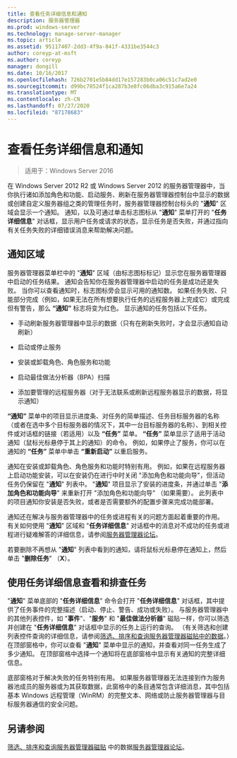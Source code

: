 ```yaml
---
title: 查看任务详细信息和通知
description: 服务器管理器
ms.prod: windows-server
ms.technology: manage-server-manager
ms.topic: article
ms.assetid: 95117407-2dd3-4f9a-841f-4331be3544c3
author: coreyp-at-msft
ms.author: coreyp
manager: dongill
ms.date: 10/16/2017
ms.openlocfilehash: 726b2701e5b84dd17e157283b0ca06c51c7ad2e0
ms.sourcegitcommit: d99bc78524f1ca287b3e8fc06dba3c915a6e7a24
ms.translationtype: MT
ms.contentlocale: zh-CN
ms.lasthandoff: 07/27/2020
ms.locfileid: "87178683"
---
```

# <a name="view-task-details-and-notifications"></a>查看任务详细信息和通知

>适用于：Windows Server 2016

在 Windows Server 2012 R2 或 Windows Server 2012 的服务器管理器中，当你执行诸如添加角色和功能、启动服务、刷新在服务器管理器控制台中显示的数据或创建自定义服务器组之类的管理任务时，服务器管理器控制台标头的 "**通知**" 区域会显示一个通知。 通知，以及可通过单击标志图标从 "**通知**" 菜单打开的 "**任务详细信息**" 对话框，显示用户任务或请求的状态，显示任务是否失败，并通过指向有关任务失败的详细错误消息来帮助解决问题。

## <a name="the-notifications-area"></a>通知区域
服务器管理器菜单栏中的 "**通知**" 区域（由标志图标标记）显示您在服务器管理器中启动的任务结果。 通知会告知你在服务器管理器中启动的任务是成功还是失败。 当你可以查看通知时，标志图标旁会显示可用的通知数。 如果任务失败、只能部分完成（例如，如果无法在所有想要执行任务的远程服务器上完成它）或完成但有警告，那么 **“通知”** 标志将变为红色。 显示通知的任务包括以下任务。

-   手动刷新服务器管理器中显示的数据（只有在刷新失败时，才会显示通知自动刷新）

-   启动或停止服务

-   安装或卸载角色、角色服务和功能

-   启动最佳做法分析器（BPA）扫描

-   添加要管理的远程服务器（对于无法联系或刷新远程服务器显示的数据，将显示通知）

**“通知”** 菜单中的项目显示进度条、对任务的简单描述、任务目标服务器的名称（或者在选中多个目标服务器的情况下，其中一台目标服务器的名称）、到相关控件或对话框的链接（若适用）以及 **“任务”** 菜单。 **“任务”** 菜单显示了适用于活动通知（鼠标光标悬停于其上的通知）的命令。 例如，如果停止了服务，你可以在通知的 **“任务”** 菜单中单击 **“重新启动”** 以重启服务。

通知在安装或卸载角色、角色服务和功能时特别有用。 例如，如果在远程服务器上启动功能安装，可以在安装仍在进行中时关闭 "添加角色和功能向导"，但活动任务仍保留在 "**通知**" 列表中。 "**通知**" 项目显示了安装的进度条，并通过单击 "**添加角色和功能向导**" 来重新打开 "添加角色和功能向导" （如果需要）。 此列表中的项目通知你安装是否失败，或者是否需要额外的配置步骤来完成功能部署。

通知还在解决与服务器管理器中的任务或进程有关的问题方面起着重要的作用。 有关如何使用 "**通知**" 区域和 "**任务详细信息**" 对话框中的消息对不成功的任务或进程进行疑难解答的详细信息，请参阅[服务器管理器论坛](https://docs.microsoft.com/answers/topics/windows-server-manager.html)。

若要删除不再想从 "**通知**" 列表中看到的通知，请将鼠标光标悬停在通知上，然后单击 "**删除任务**" （**X**）。

## <a name="viewing-and-troubleshooting-tasks-by-using-task-details"></a>使用任务详细信息查看和排查任务
"**通知**" 菜单底部的 "**任务详细信息**" 命令会打开 "**任务详细信息**" 对话框，其中提供了任务事件的完整描述（启动、停止、警告、成功或失败）。 与服务器管理器中的其他列表控件，如 "**事件**"、"**服务**" 和 "**最佳做法分析器**" 磁贴一样，你可以筛选并创建在 "**任务详细信息**" 对话框中显示的任务上运行的查询。 （有关筛选和创建列表控件查询的详细信息，请参阅[筛选、排序和查询服务器管理器磁贴中的数据](filter-sort-and-query-data-in-server-manager-tiles.md)。）在顶部窗格中，你可以查看 "**通知**" 菜单中显示的通知，并查看对同一任务生成了多少通知。 在顶部窗格中选择一个通知将在底部窗格中显示有关通知的完整详细信息。

底部窗格对于解决失败的任务特别有用。 如果服务器管理器无法连接到作为服务器池成员的服务器或为其获取数据，此窗格中的条目通常包含详细消息，其中包括基本 Windows 远程管理（WinRM）的完整文本、网络或防止服务器管理器与目标服务器通信的安全问题。

## <a name="see-also"></a>另请参阅
[筛选、排序和查询服务器管理器磁贴](filter-sort-and-query-data-in-server-manager-tiles.md) 
 中的数据[服务器管理器论坛](https://docs.microsoft.com/answers/topics/windows-server-manager.html)。
